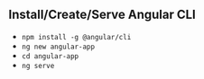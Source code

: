 ## Install/Create/Serve Angular CLI

* `npm install -g @angular/cli`
* `ng new angular-app`
* `cd angular-app`
* `ng serve`
